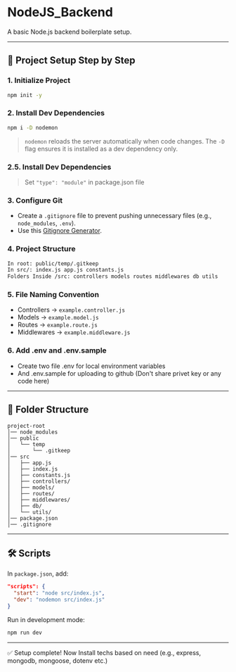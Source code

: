# NodeJS_Backend

A basic Node.js backend boilerplate setup.

---

## 🚀 Project Setup Step by Step

### 1. Initialize Project

```bash
npm init -y
```

### 2. Install Dev Dependencies

```bash
npm i -D nodemon
```

> `nodemon` reloads the server automatically when code changes. The `-D` flag ensures it is installed as a dev dependency only.

### 2.5. Install Dev Dependencies

> Set `"type": "module"` in package.json file

### 3. Configure Git

- Create a `.gitignore` file to prevent pushing unnecessary files (e.g., `node_modules`, `.env`).
- Use this [Gitignore Generator](https://mrkandreev.name/snippets/gitignore-generator/#).

### 4. Project Structure

```bash
In root: public/temp/.gitkeep
In src/: index.js app.js constants.js
Folders Inside /src: controllers models routes middlewares db utils
```

### 5. File Naming Convention

- Controllers → `example.controller.js`
- Models → `example.model.js`
- Routes → `example.route.js`
- Middlewares → `example.middleware.js`

### 6. Add .env and .env.sample

- Create two file .env for local environment variables
- And .env.sample for uploading to github (Don't share privet key or any code here)

---

## 📂 Folder Structure

```
project-root
│── node_modules
│── public
│   └── temp
│       └── .gitkeep
│── src
│   ├── app.js
│   ├── index.js
│   ├── constants.js
│   ├── controllers/
│   ├── models/
│   ├── routes/
│   ├── middlewares/
│   ├── db/
│   └── utils/
│── package.json
│── .gitignore
```

---

## 🛠️ Scripts

In `package.json`, add:

```json
"scripts": {
  "start": "node src/index.js",
  "dev": "nodemon src/index.js"
}
```

Run in development mode:

```bash
npm run dev
```

---

✅ Setup complete! Now Install techs based on need (e.g., express, mongodb, mongoose, dotenv etc.)

